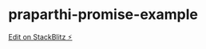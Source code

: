 # praparthi-promise-example

[Edit on StackBlitz ⚡️](https://stackblitz.com/edit/praparthi-promise-example)